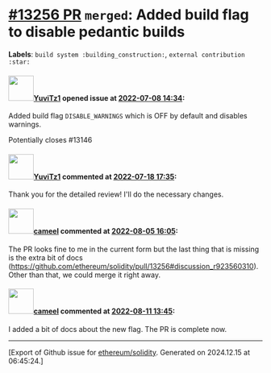 # [\#13256 PR](https://github.com/ethereum/solidity/pull/13256) `merged`: Added build flag to disable pedantic builds
**Labels**: `build system :building_construction:`, `external contribution :star:`


#### <img src="https://avatars.githubusercontent.com/u/69211421?v=4" width="50">[YuviTz1](https://github.com/YuviTz1) opened issue at [2022-07-08 14:34](https://github.com/ethereum/solidity/pull/13256):

Added build flag `DISABLE_WARNINGS` which is OFF by default and disables warnings.

Potentially closes #13146

#### <img src="https://avatars.githubusercontent.com/u/69211421?v=4" width="50">[YuviTz1](https://github.com/YuviTz1) commented at [2022-07-18 17:35](https://github.com/ethereum/solidity/pull/13256#issuecomment-1187886630):

Thank you for the detailed review!
I'll do the necessary changes.

#### <img src="https://avatars.githubusercontent.com/u/137030?v=4" width="50">[cameel](https://github.com/cameel) commented at [2022-08-05 16:05](https://github.com/ethereum/solidity/pull/13256#issuecomment-1206616175):

The PR looks fine to me in the current form but the last thing that is missing is the extra bit of docs (https://github.com/ethereum/solidity/pull/13256#discussion_r923560310). Other than that, we could merge it right away.

#### <img src="https://avatars.githubusercontent.com/u/137030?v=4" width="50">[cameel](https://github.com/cameel) commented at [2022-08-11 13:45](https://github.com/ethereum/solidity/pull/13256#issuecomment-1212011349):

I added a bit of docs about the new flag. The PR is complete now.


-------------------------------------------------------------------------------



[Export of Github issue for [ethereum/solidity](https://github.com/ethereum/solidity). Generated on 2024.12.15 at 06:45:24.]

